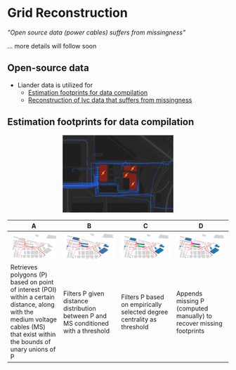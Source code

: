 # Grid Reconstruction

*"Open source data (power cables) suffers from missingness"*

... more details will follow soon 

## Open-source data
- Liander data is utilized for
  - [Estimation footprints for data compilation](https://github.com/ciCciC/GeoGrids/blob/main/notebooks/grid_reconstruction/compiling_footprint.ipynb)
  - [Reconstruction of lvc data that suffers from missingness](https://github.com/ciCciC/GeoGrids/blob/main/notebooks/grid_reconstruction/lvc_reconstructor.ipynb)

## Estimation footprints for data compilation
<p align='center'>
  <img width='50%' src="/asset/station_polygons.png">
</p>

| A                                                                                                                                                                              | B                                                                                   | C                                                                      | D                                                                   |
|--------------------------------------------------------------------------------------------------------------------------------------------------------------------------------|-------------------------------------------------------------------------------------|------------------------------------------------------------------------|---------------------------------------------------------------------|
| ![](/asset/p0.png)                                                                                                                                                             | ![](/asset/p1.png)                                                                  | ![](/asset/p2.png)                                                     | ![](/asset/p3.png)                                                  |
| Retrieves polygons (P) based on point of interest (POI) within a certain distance, along with the medium voltage cables (MS) that exist within the bounds of unary unions of P | Filters P given distance distribution between P and MS conditioned with a threshold | Filters P based on empirically selected degree centrality as threshold | Appends missing P (computed manually) to recover missing footprints |
